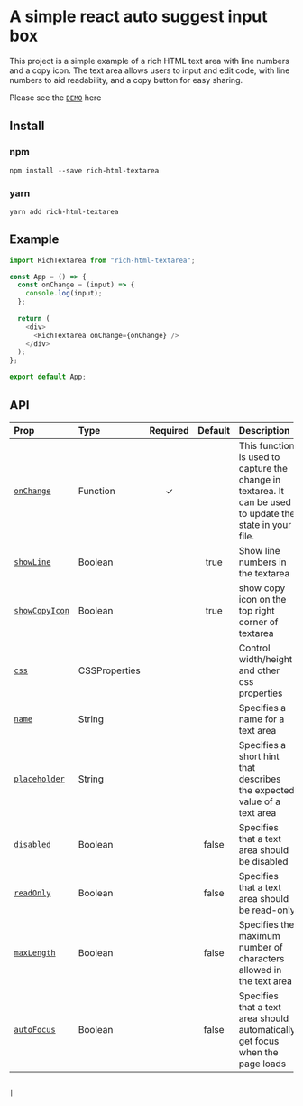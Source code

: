 # A simple react auto suggest input box

This project is a simple example of a rich HTML text area with line numbers and a copy icon. The text area allows users to input and edit code, with line numbers to aid readability, and a copy button for easy sharing.

Please see the [`DEMO`]( https://stackutils.com/#/codeformatter) here

## Install

### npm

```
npm install --save rich-html-textarea
```

### yarn

```
yarn add rich-html-textarea
```

## Example

```javascript
import RichTextarea from "rich-html-textarea";

const App = () => {
  const onChange = (input) => {
    console.log(input);
  };
  
  return (
    <div>
      <RichTextarea onChange={onChange} />
    </div>
  );
};

export default App;
```

## API

| Prop                            | Type          | Required | Default | Description                                                                                               |
|:--------------------------------|:--------------|:--------:|:-------:|:----------------------------------------------------------------------------------------------------------|
| [`onChange`](#onChange)         | Function      |    ✓     |         | This function is used to capture the change in textarea. It can be used to update the state in your file. |
| [`showLine`](#showLine)         | Boolean       |          |  true   | Show line numbers in the textarea                                                                         |
| [`showCopyIcon`](#showCopyIcon) | Boolean       |          |  true   | show copy icon on the top right corner of textarea                                                        |
| [`css`](#css)                   | CSSProperties |          |         | Control width/height and other css properties                                                             |
| [`name`](#name)                 | String        |          |         | Specifies a name for a text area                                                                          |
| [`placeholder`](#placeholder)   | String        |          |         | Specifies a short hint that describes the expected value of a text area                                   |
| [`disabled`](#disabled)         | Boolean       |          |  false  | Specifies that a text area should be disabled                                                             |
| [`readOnly`](#readOnly)         | Boolean       |          |  false  | Specifies that a text area should be read-only                                                            |
| [`maxLength`](#maxLength)       | Boolean       |          |  false  | Specifies the maximum number of characters allowed in the text area                                       |
| [`autoFocus`](#autoFocus)       | Boolean       |          |  false  | Specifies that a text area should automatically get focus when the page loads                             |


                                                                                |

